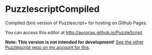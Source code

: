 # PuzzlescriptCompiled
Compiled (bin) version of Puzzlescript+ for hosting on Github Pages.

You can access this editor at http://auroriax.github.io/PuzzleScript.

**Note: This version is not intended for development!** [See the other Puzzlescript repo on my account for this](https://github.com/Auroriax/PuzzleScriptPlus).

